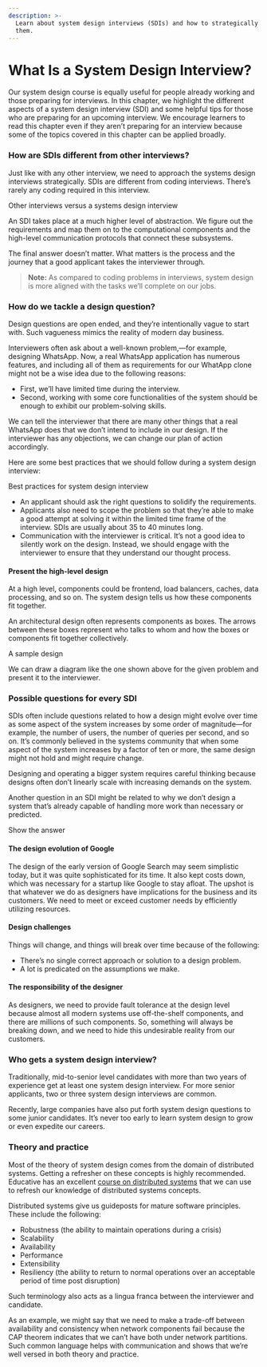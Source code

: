 ```yaml
---
description: >-
  Learn about system design interviews (SDIs) and how to strategically approach
  them.
---
```


# What Is a System Design Interview?

Our system design course is equally useful for people already working and those preparing for interviews. In this chapter, we highlight the different aspects of a system design interview (SDI) and some helpful tips for those who are preparing for an upcoming interview. We encourage learners to read this chapter even if they aren’t preparing for an interview because some of the topics covered in this chapter can be applied broadly.

### How are SDIs different from other interviews? <a href="#how-are-sdis-different-from-other-interviews" id="how-are-sdis-different-from-other-interviews"></a>

Just like with any other interview, we need to approach the systems design interviews strategically. SDIs are different from coding interviews. There’s rarely any coding required in this interview.

Other interviews versus a systems design interview

An SDI takes place at a much higher level of abstraction. We figure out the requirements and map them on to the computational components and the high-level communication protocols that connect these subsystems.

The final answer doesn’t matter. What matters is the process and the journey that a good applicant takes the interviewer through.

> **Note:** As compared to coding problems in interviews, system design is more aligned with the tasks we’ll complete on our jobs.

### How do we tackle a design question? <a href="#how-do-we-tackle-a-design-question" id="how-do-we-tackle-a-design-question"></a>

Design questions are open ended, and they’re intentionally vague to start with. Such vagueness mimics the reality of modern day business.

Interviewers often ask about a well-known problem,—for example, designing WhatsApp. Now, a real WhatsApp application has numerous features, and including all of them as requirements for our WhatApp clone might not be a wise idea due to the following reasons:

* First, we’ll have limited time during the interview.
* Second, working with some core functionalities of the system should be enough to exhibit our problem-solving skills.

We can tell the interviewer that there are many other things that a real WhatsApp does that we don’t intend to include in our design. If the interviewer has any objections, we can change our plan of action accordingly.

Here are some best practices that we should follow during a system design interview:

Best practices for system design interview

* An applicant should ask the right questions to solidify the requirements.
* Applicants also need to scope the problem so that they’re able to make a good attempt at solving it within the limited time frame of the interview. SDIs are usually about 35 to 40 minutes long.
* Communication with the interviewer is critical. It’s not a good idea to silently work on the design. Instead, we should engage with the interviewer to ensure that they understand our thought process.

#### Present the high-level design <a href="#present-the-high-level-design" id="present-the-high-level-design"></a>

At a high level, components could be frontend, load balancers, caches, data processing, and so on. The system design tells us how these components fit together.

An architectural design often represents components as boxes. The arrows between these boxes represent who talks to whom and how the boxes or components fit together collectively.

A sample design

We can draw a diagram like the one shown above for the given problem and present it to the interviewer.

### Possible questions for every SDI <a href="#possible-questions-for-every-sdi" id="possible-questions-for-every-sdi"></a>

SDIs often include questions related to how a design might evolve over time as some aspect of the system increases by some order of magnitude—for example, the number of users, the number of queries per second, and so on. It’s commonly believed in the systems community that when some aspect of the system increases by a factor of ten or more, the same design might not hold and might require change.

Designing and operating a bigger system requires careful thinking because designs often don’t linearly scale with increasing demands on the system.

Another question in an SDI might be related to why we don’t design a system that’s already capable of handling more work than necessary or predicted.

Show the answer

#### The design evolution of Google <a href="#the-design-evolution-of-google" id="the-design-evolution-of-google"></a>

The design of the early version of Google Search may seem simplistic today, but it was quite sophisticated for its time. It also kept costs down, which was necessary for a startup like Google to stay afloat. The upshot is that whatever we do as designers have implications for the business and its customers. We need to meet or exceed customer needs by efficiently utilizing resources.

#### Design challenges <a href="#design-challenges" id="design-challenges"></a>

Things will change, and things will break over time because of the following:

* There’s no single correct approach or solution to a design problem.
* A lot is predicated on the assumptions we make.

#### The responsibility of the designer <a href="#the-responsibility-of-the-designer" id="the-responsibility-of-the-designer"></a>

As designers, we need to provide fault tolerance at the design level because almost all modern systems use off-the-shelf components, and there are millions of such components. So, something will always be breaking down, and we need to hide this undesirable reality from our customers.

### Who gets a system design interview? <a href="#who-gets-a-system-design-interview" id="who-gets-a-system-design-interview"></a>

Traditionally, mid-to-senior level candidates with more than two years of experience get at least one system design interview. For more senior applicants, two or three system design interviews are common.

Recently, large companies have also put forth system design questions to some junior candidates. It’s never too early to learn system design to grow or even expedite our careers.

### Theory and practice <a href="#theory-and-practice" id="theory-and-practice"></a>

Most of the theory of system design comes from the domain of distributed systems. Getting a refresher on these concepts is highly recommended. Educative has an excellent [course on distributed systems](https://www.educative.io/courses/distributed-systems-practitioners) that we can use to refresh our knowledge of distributed systems concepts.

Distributed systems give us guideposts for mature software principles. These include the following:

* Robustness (the ability to maintain operations during a crisis)
* Scalability
* Availability
* Performance
* Extensibility
* Resiliency (the ability to return to normal operations over an acceptable period of time post disruption)

Such terminology also acts as a lingua franca between the interviewer and candidate.

As an example, we might say that we need to make a trade-off between availability and consistency when network components fail because the CAP theorem indicates that we can’t have both under network partitions. Such common language helps with communication and shows that we’re well versed in both theory and practice.
